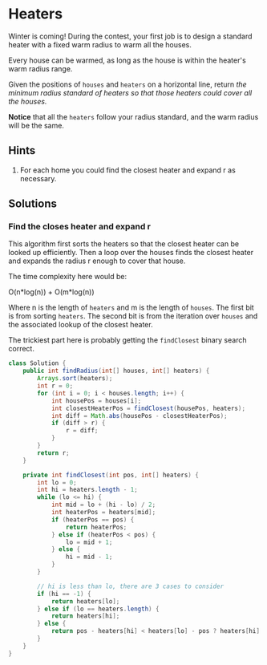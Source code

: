# Heaters

Winter is coming! During the contest, your first job is to design a standard
heater with a fixed warm radius to warm all the houses.

Every house can be warmed, as long as the house is within the heater's warm
radius range.

Given the positions of `houses` and `heaters` on a horizontal line, return
*the minimum radius standard of heaters so that those heaters could cover all
the houses.*

**Notice** that all the `heaters` follow your radius standard, and the warm
radius will be the same.

## Hints

1. For each home you could find the closest heater and expand r as necessary.

## Solutions

### Find the closes heater and expand r

This algorithm first sorts the heaters so that the closest heater can be looked
up efficiently. Then a loop over the houses finds the closest heater and expands
the radius r enough to cover that house.

The time complexity here would be:

O(n\*log(n)) + O(m\*log(n))

Where n is the length of `heaters` and m is the length of `houses`. The first bit
is from sorting `heaters`. The second bit is from the iteration over `houses` and
the associated lookup of the closest heater.

The trickiest part here is probably getting the `findClosest` binary search
correct.

```java
class Solution {
    public int findRadius(int[] houses, int[] heaters) {
        Arrays.sort(heaters);
        int r = 0;
        for (int i = 0; i < houses.length; i++) {
            int housePos = houses[i];
            int closestHeaterPos = findClosest(housePos, heaters);
            int diff = Math.abs(housePos - closestHeaterPos);
            if (diff > r) {
                r = diff;
            }
        }
        return r;
    }

    private int findClosest(int pos, int[] heaters) {
        int lo = 0;
        int hi = heaters.length - 1;
        while (lo <= hi) {
            int mid = lo + (hi - lo) / 2;
            int heaterPos = heaters[mid];
            if (heaterPos == pos) {
                return heaterPos;
            } else if (heaterPos < pos) {
                lo = mid + 1;
            } else {
                hi = mid - 1;
            }
        }

        // hi is less than lo, there are 3 cases to consider
        if (hi == -1) {
            return heaters[lo];
        } else if (lo == heaters.length) {
            return heaters[hi];
        } else {
            return pos - heaters[hi] < heaters[lo] - pos ? heaters[hi] : heaters[lo];
        }
    }
}
```
